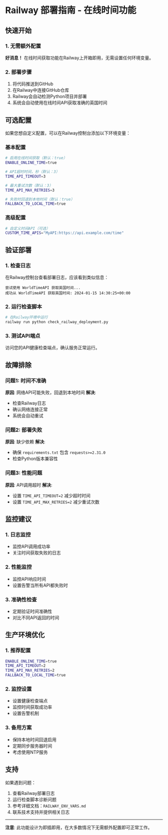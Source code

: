 # Railway 部署指南 - 在线时间功能

## 快速开始

### 1. 无需额外配置
**好消息！** 在线时间获取功能在Railway上开箱即用，无需设置任何环境变量。

### 2. 部署步骤
1. 将代码推送到GitHub
2. 在Railway中连接GitHub仓库
3. Railway会自动检测Python项目并部署
4. 系统会自动使用在线时间API获取准确的英国时间

## 可选配置

如果您想自定义配置，可以在Railway控制台添加以下环境变量：

### 基本配置
```bash
# 启用在线时间获取（默认：true）
ENABLE_ONLINE_TIME=true

# API超时时间，秒（默认：3）
TIME_API_TIMEOUT=3

# 最大重试次数（默认：3）
TIME_API_MAX_RETRIES=3

# 失败时回退到本地时间（默认：true）
FALLBACK_TO_LOCAL_TIME=true
```

### 高级配置
```bash
# 自定义时间API（可选）
CUSTOM_TIME_APIS="MyAPI:https://api.example.com/time"
```

## 验证部署

### 1. 检查日志
在Railway控制台查看部署日志，应该看到类似信息：
```
尝试使用 WorldTimeAPI 获取英国时间...
成功从 WorldTimeAPI 获取英国时间: 2024-01-15 14:30:25+00:00
```

### 2. 运行检查脚本
```bash
# 在Railway环境中运行
railway run python check_railway_deployment.py
```

### 3. 测试API端点
访问您的API健康检查端点，确认服务正常运行。

## 故障排除

### 问题1: 时间不准确
**原因**: 网络API可能失败，回退到本地时间
**解决**: 
- 检查Railway日志
- 确认网络连接正常
- 系统会自动重试

### 问题2: 部署失败
**原因**: 缺少依赖
**解决**:
- 确保 `requirements.txt` 包含 `requests>=2.31.0`
- 检查Python版本兼容性

### 问题3: 性能问题
**原因**: API调用超时
**解决**:
- 设置 `TIME_API_TIMEOUT=2` 减少超时时间
- 设置 `TIME_API_MAX_RETRIES=2` 减少重试次数

## 监控建议

### 1. 日志监控
- 监控API调用成功率
- 关注时间获取失败的日志

### 2. 性能监控
- 监控API响应时间
- 设置告警当所有API都失败时

### 3. 准确性检查
- 定期验证时间准确性
- 对比不同API返回的时间

## 生产环境优化

### 1. 推荐配置
```bash
ENABLE_ONLINE_TIME=true
TIME_API_TIMEOUT=2
TIME_API_MAX_RETRIES=2
FALLBACK_TO_LOCAL_TIME=true
```

### 2. 监控设置
- 设置健康检查端点
- 监控时间获取成功率
- 设置告警机制

### 3. 备用方案
- 保持本地时间回退启用
- 定期同步服务器时间
- 考虑使用NTP服务

## 支持

如果遇到问题：
1. 查看Railway部署日志
2. 运行检查脚本诊断问题
3. 参考详细文档：`RAILWAY_ENV_VARS.md`
4. 联系技术支持并提供相关日志

---

**注意**: 此功能设计为即插即用，在大多数情况下无需额外配置即可正常工作。

